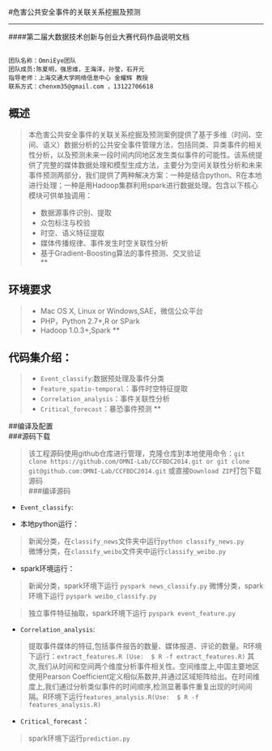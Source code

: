 #危害公共安全事件的关联关系挖掘及预测  
***
####第二届大数据技术创新与创业大赛代码作品说明文档
<pre><code>
团队名称：OmniEye团队 
团队成员:陈夏明，强思维，王海洋，孙莹，石开元  
指导老师：上海交通大学网络信息中心 金耀辉 教授  
联系方式：chenxm35@gmail.com ，13122706618
</code></pre>
## 概述  
>本危害公共安全事件的关联关系挖掘及预测案例提供了基于多维（时间、空间、语义）数据分析的公共安全事件管理方法，包括同类、异类事件的相关性分析，以及预测未来一段时间内同地区发生类似事件的可能性。该系统提供了完整的媒体数据处理和模型生成方法，主要分为空间关联性分析和未来事件预测两部分，我们提供了两种解决方案：一种是结合python、R在本地进行处理；一种是用Hadoop集群利用spark进行数据处理。包含以下核心模块可供单独调用：  
>*  数据源事件识别、提取  
>*  众包标注与校验    
>*  时空、语义特征提取  
>*  媒体传播规律、事件发生时空关联性分析    
>*  基于Gradient-Boosting算法的事件预测、交叉验证  
**  

## 环境要求    
>*  Mac OS X, Linux or Windows,SAE，微信公众平台  
>*  PHP，Python 2.7+,R or SPark   
>*  Hadoop 1.0.3+,Spark 
**  

##  代码集介绍：  
>*  `Event_classify`:数据预处理及事件分类
>*  `Feature_spatio-temporal`：事件时空特征提取
>*  `Correlation_analysis`：事件关联性分析
>*  `Critical_forecast`：暴恐事件预测
**  

##编译及配置      
###源码下载  
>该工程源码使用github仓库进行管理，克隆仓库到本地使用命令：`git clone https://github.com/OMNI-Lab/CCFBDC2014.git or git clone git@github.com:OMNI-Lab/CCFBDC2014.git` 或直接`Download ZIP`打包下载源码  
###编译源码  
* `Event_classify`:
+ 本地python运行： 
>新闻分类，在`classify_news`文件夹中运行`python classify_news.py`   
>微博分类，在`classify_weibo`文件夹中运行`classify_weibo.py`   
+ spark环境运行：  
>新闻分类，spark环境下运行 `pyspark news_classify.py`
>微博分类，spark环境下运行 `pyspark weibo_classify.py`

>独立事件特征抽取，spark环境下运行 `pyspark event_feature.py`  
* `Correlation_analysis`:
>提取事件媒体的特征,包括事件报告的数量、媒体报道、评论的数量。R环境下运行：`extract_features.R (Use:  $ R -f extract_features.R)`
>其次,我们从时间和空间两个维度分析事件相关性。空间维度上,中国主要地区使用Pearson Coefficient定义相似系数并,并通过区域矩阵给出。在时间维度上,我们通过分析类似事件的时间顺序,检测显著事件重复出现的时间间隔。R环境下运行`features_analysis.R(Use:  $ R -f features_analysis.R)`
* `Critical_forecast`：
>spark环境下运行`prediction.py`
